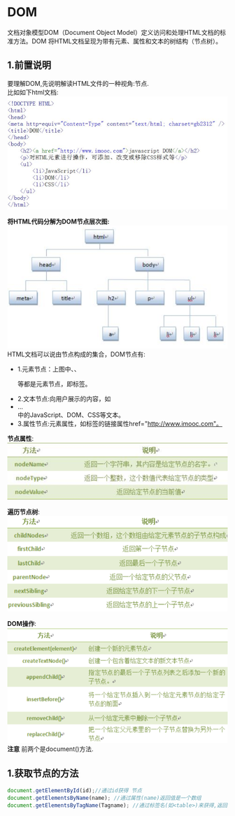 # DOM
文档对象模型DOM（Document Object Model）定义访问和处理HTML文档的标准方法。DOM 将HTML文档呈现为带有元素、属性和文本的树结构（节点树）。<br>

## 1.前置说明
要理解DOM,先说明解读HTML文件的一种视角:节点.<br>
比如如下html文档:<br>
![fail](img/3.5.PNG)<br>

**将HTML代码分解为DOM节点层次图:**<br>
![fail](img/3.6.PNG)<br>
HTML文档可以说由节点构成的集合，DOM节点有:<br>

- 1.元素节点：上图中<html>、<body>、<p>等都是元素节点，即标签。
- 2.文本节点:向用户展示的内容，如<li>...</li>中的JavaScript、DOM、CSS等文本。
- 3.属性节点:元素属性，如<a>标签的链接属性href="http://www.imooc.com"。

**节点属性**:<br>
![fail](img/3.7.PNG)<br>

**遍历节点树**:<br>
![fail](img/3.8.PNG)<br>

**DOM操作**:<br>
![fail](img/3.9.PNG)<br>
**注意** 前两个是document()方法.<br>

## 1.获取节点的方法
```js
document.getElementById(id);//通过id获得 节点
document.getElementsByName(name); //通过属性(name)返回值是一个数组
document.getElementsByTagName(Tagname); //通过标签名(如<table>)来获得,返回值是数组
```